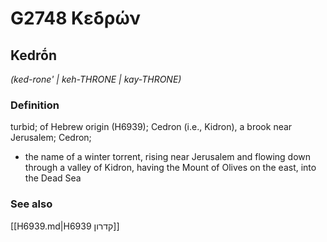 # G2748 Κεδρών

## Kedrṓn

_(ked-rone' | keh-THRONE | kay-THRONE)_

### Definition

turbid; of Hebrew origin (H6939); Cedron (i.e., Kidron), a brook near Jerusalem; Cedron; 

- the name of a winter torrent, rising near Jerusalem and flowing down through a valley of Kidron, having the Mount of Olives on the east, into the Dead Sea

### See also

[[H6939.md|H6939 קדרון]]
